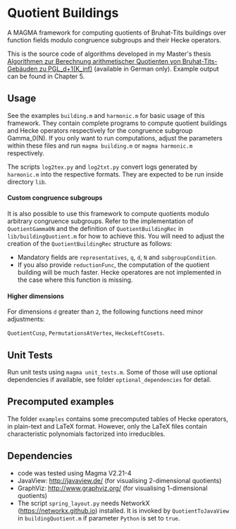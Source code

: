 # Quotient Buildings

A MAGMA framework for computing quotients of Bruhat-Tits buildings over function fields modulo congruence subgroups
and their Hecke operators.

This is the source code of algorithms developed in my Master's thesis [Algorithmen zur Berechnung arithmetischer Quotienten von Bruhat-Tits-Gebäuden zu PGL_d+1(K_inf)](thesis.pdf) (available in German only). Example output can be found in Chapter 5.

## Usage

See the examples `building.m` and `harmonic.m` for basic usage of this framework. 
They contain complete programs to compute quotient buildings and Hecke operators respectively 
for the congruence subgroup Gamma_0(N). If you only want to run computations, adjust the parameters
within these files and run `magma building.m` or `magma harmonic.m` respectively.

The scripts `log2tex.py` and `log2txt.py` convert logs generated by `harmonic.m` into the respective formats.
They are expected to be run inside directory `lib`.

#### Custom congruence subgroups

It is also possible to use this framework to compute quotients modulo arbitrary congruence subgroups.
Refer to the implementation of `QuotientGamma0N` and the definition of `QuotientBuildingRec` in `lib/buildingQuotient.m` 
for how to achieve this. You will need to adjust the creation of the `QuotientBuildingRec` structure as follows:

* Mandatory fields are `representatives`, `q`, `d`, `N` and `subgroupCondition`. 
* If you also provide `reductionFunc`, the computation of the quotient building will be much faster.
Hecke operatores are not implemented in the case where this function is missing.

#### Higher dimensions

For dimensions `d` greater than `2`, the following functions need minor adjustments:

`QuotientCusp`, `PermutationsAtVertex`, `HeckeLeftCosets`.

## Unit Tests

Run unit tests using `magma unit_tests.m`. Some of those will use optional dependencies if available, see folder
`optional_dependencies` for detail.

## Precomputed examples

The folder `examples` contains some precomputed tables of Hecke operators, in plain-text and LaTeX format. 
However, only the LaTeX files contain characteristic polynomials factorized into irreducibles.

## Dependencies

* code was tested using Magma V2.21-4
* JavaView: http://javaview.de/ (for visualising 2-dimensional quotients)
* GraphViz: http://www.graphviz.org/ (for visualising 1-dimensional quotients)
* The script `spring_layout.py` needs NetworkX (https://networkx.github.io) installed. It is invoked by `QuotientToJavaView` in `buildingQuotient.m` if parameter `Python` is set to `true`. 
